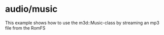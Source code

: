 # audio/music

This example shows how to use the m3d::Music-class by streaming an mp3 file from the RomFS
